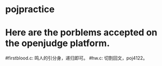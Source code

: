 # pojpractice
# Here are the porblems accepted on the openjudge platform.


#firstblood.c: 鸣人的引分身，递归即可。
#hw.c: 切割回文，poj4122。
